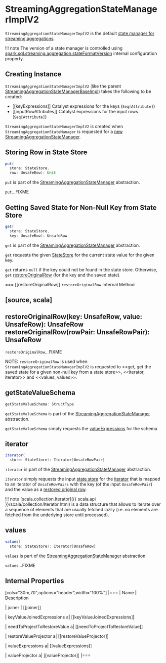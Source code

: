 # StreamingAggregationStateManagerImplV2

`StreamingAggregationStateManagerImplV2` is the default [state manager for streaming aggregations](StreamingAggregationStateManagerBaseImpl.md).

!!! note
    The version of a state manager is controlled using [spark.sql.streaming.aggregation.stateFormatVersion](configuration-properties.md#spark.sql.streaming.aggregation.stateFormatVersion) internal configuration property.

## Creating Instance

`StreamingAggregationStateManagerImplV2` (like the parent [StreamingAggregationStateManagerBaseImpl](StreamingAggregationStateManagerBaseImpl.md#creating-instance)) takes the following to be created:

* [[keyExpressions]] Catalyst expressions for the keys (`Seq[Attribute]`)
* [[inputRowAttributes]] Catalyst expressions for the input rows (`Seq[Attribute]`)

`StreamingAggregationStateManagerImplV2` is created when `StreamingAggregationStateManager` is requested for a [new StreamingAggregationStateManager](StreamingAggregationStateManager.md#createStateManager).

## <span id="put"> Storing Row in State Store

```scala
put(
  store: StateStore,
  row: UnsafeRow): Unit
```

`put` is part of the [StreamingAggregationStateManager](StreamingAggregationStateManager.md#put) abstraction.

`put`...FIXME

## <span id="get"> Getting Saved State for Non-Null Key from State Store

```scala
get(
  store: StateStore,
  key: UnsafeRow): UnsafeRow
```

`get` is part of the [StreamingAggregationStateManager](StreamingAggregationStateManager.md#get) abstraction.

`get` requests the given [StateStore](StateStore.md) for the current state value for the given key.

`get` returns `null` if the key could not be found in the state store. Otherwise, `get` [restoreOriginalRow](#restoreOriginalRow) (for the key and the saved state).

=== [[restoreOriginalRow]] `restoreOriginalRow` Internal Method

[source, scala]
----
restoreOriginalRow(key: UnsafeRow, value: UnsafeRow): UnsafeRow
restoreOriginalRow(rowPair: UnsafeRowPair): UnsafeRow
----

`restoreOriginalRow`...FIXME

NOTE: `restoreOriginalRow` is used when `StreamingAggregationStateManagerImplV2` is requested to <<get, get the saved state for a given non-null key from a state store>>, <<iterator, iterator>> and <<values, values>>.

## <span id="getStateValueSchema"> getStateValueSchema

```scala
getStateValueSchema: StructType
```

`getStateValueSchema` is part of the [StreamingAggregationStateManager](StreamingAggregationStateManager.md#getStateValueSchema) abstraction.

`getStateValueSchema` simply requests the [valueExpressions](#valueExpressions) for the schema.

## <span id="iterator"> iterator

```scala
iterator(
  store: StateStore): Iterator[UnsafeRowPair]
```

`iterator` is part of the [StreamingAggregationStateManager](StreamingAggregationStateManager.md#iterator) abstraction.

`iterator` simply requests the input [state store](StateStore.md) for the [iterator](StateStore.md#iterator) that is mapped to an iterator of `UnsafeRowPairs` with the key (of the input `UnsafeRowPair`) and the value as a [restored original row](#restoreOriginalRow).

!!! note
    [scala.collection.Iterator]({{ scala.api }}/scala/collection/Iterator.html) is a data structure that allows to iterate over a sequence of elements that are usually fetched lazily (i.e. no elements are fetched from the underlying store until processed).

## <span id="values"> values

```scala
values(
  store: StateStore): Iterator[UnsafeRow]
```

`values` is part of the [StreamingAggregationStateManager](StreamingAggregationStateManager.md#values) abstraction.

`values`...FIXME

## Internal Properties

[cols="30m,70",options="header",width="100%"]
|===
| Name
| Description

| joiner
| [[joiner]]

| keyValueJoinedExpressions
a| [[keyValueJoinedExpressions]]

| needToProjectToRestoreValue
a| [[needToProjectToRestoreValue]]

| restoreValueProjector
a| [[restoreValueProjector]]

| valueExpressions
a| [[valueExpressions]]

| valueProjector
a| [[valueProjector]]
|===
